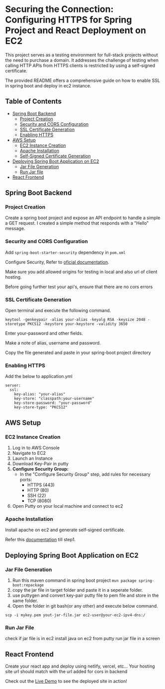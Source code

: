 # Securing the Connection: Configuring HTTPS for Spring Project and React Deployment on EC2

This project serves as a testing environment for full-stack projects without the need to purchase a domain. It addresses the challenge of testing when calling HTTP APIs from HTTPS clients is restricted by using a self-signed certificate.

The provided README offers a comprehensive guide on how to enable SSL in spring boot and deploy in ec2 instance.

## Table of Contents

- [Spring Boot Backend](#spring-boot-backend)
  - [Project Creation](#project-creation)
  - [Security and CORS Configuration](#security-and-cors-configuration)
  - [SSL Certificate Generation](#ssl-certificate-generation)
  - [Enabling HTTPS](#enabling-https)
- [AWS Setup](#aws-setup)
  - [EC2 Instance Creation](#ec2-instance-creation)
  - [Apache Installation](#apache-installation)
  - [Self-Signed Certificate Generation](#self-signed-certificate-generation)
- [Deploying Spring Boot Application on EC2](#deploying-spring-boot-application-on-ec2)
  - [Jar File Generation](#jar-file-generation)
  - [Run Jar file](#run-jar)
- [React Frontend](#react-frontend)

## Spring Boot Backend

### Project Creation

Create a spring boot project and expose an API endpoint to handle a simple a GET request. I created a simple method that responds with a "Hello" message.

### Security and CORS Configuration

Add `spring-boot-starter-security` dependency in `pom.xml`

Configure Security, Refer to [oficial documentation](https://docs.spring.io/spring-security/reference/reactive/integrations/cors.html). 

Make sure you add allowed origins for testing in local and also url of client hosting.

Before going further test your api's, ensure that there are no cors errors

### SSL Certificate Generation

Open terminal and execute the following command.

`keytool -genkeypair -alias your-alias -keyalg RSA -keysize 2048 -storetype PKCS12 -keystore your-keystore -validity 3650`

Enter your-password and other fields.

Make a note of alias, username and password.

Copy the file generated and paste in your spring-boot project directory

### Enabling HTTPS

Add the below to application.yml
```
server:
  ssl:
    key-alias: "your-alias"
    key-store: "classpath:your-username"
    key-store-password: "your-password"
    key-store-type: "PKCS12"
```

## AWS Setup

### EC2 Instance Creation

1. Log in to AWS Console
2. Navigate to EC2
3. Launch an Instance
4. Download Key-Pair in putty
5. **Configure Security Group:**
   - In the "Configure Security Group" step, add rules for necessary ports:
      - HTTPS (443)
      - HTTP (80)
      - SSH (22)
      - TCP (8080)
6. Open Putty on your local machine and connect to ec2

### Apache Installation

Install apache on ec2 and generate self-signed certificate.

Refer this [documentation](https://docs.aws.amazon.com/AWSEC2/latest/UserGuide/SSL-on-amazon-linux-ami.html) till step1.

## Deploying Spring Boot Application on EC2

### Jar File Generation
1. Run this maven command in spring boot project
`mvn package spring-boot:repackage`
2. copy the jar file in target folder and paste it in a seperate folder.
3. use puttygen and convert key-pair putty file to pem file and store in the same folder.
4. Open the folder in git bash(or any other) and execute below command.

`scp -i mykey.pem yout-jar-file.jar ec2-user@your-ec2-ipv4-dns:/`

### Run Jar File

check if jar file is in ec2
install java on ec2 from putty
run jar file in a screen

## React Frontend

Create your react app and deploy using netlify, vercel, etc...
Your hosting site url should match with the url added for cors in backend

Check out the [Live Demo](https://spring-ssl.netlify.app/) to see the deployed site in action!